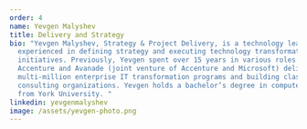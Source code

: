 ```yaml
---
order: 4
name: Yevgen Malyshev
title: Delivery and Strategy
bio: "Yevgen Malyshev, Strategy & Project Delivery, is a technology leader
  experienced in defining strategy and executing technology transformation
  initiatives. Previously, Yevgen spent over 15 years in various roles at
  Accenture and Avanade (joint venture of Accenture and Microsoft) delivering
  multi-million enterprise IT transformation programs and building class-leading
  consulting organizations. Yevgen holds a bachelor’s degree in computer science
  from York University. "
linkedin: yevgenmalyshev
image: /assets/yevgen-photo.png
---
```

